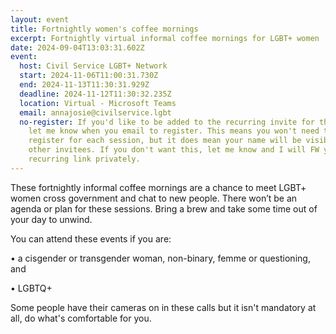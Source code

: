 ```yaml
---
layout: event
title: Fortnightly women's coffee mornings
excerpt: Fortnightly virtual informal coffee mornings for LGBT+ women
date: 2024-09-04T13:03:31.602Z
event:
  host: Civil Service LGBT+ Network
  start: 2024-11-06T11:00:31.730Z
  end: 2024-11-13T11:30:31.929Z
  deadline: 2024-11-12T11:30:32.235Z
  location: Virtual - Microsoft Teams
  email: annajosie@civilservice.lgbt
  no-register: If you'd like to be added to the recurring invite for these please
    let me know when you email to register. This means you won't need to
    register for each session, but it does mean your name will be visible to
    other invitees. If you don't want this, let me know and I will FW you the
    recurring link privately.
---
```

These fortnightly informal coffee mornings are a chance to meet LGBT+ women cross government and chat to new people. There won’t be an agenda or plan for these sessions. Bring a brew and take some time out of your day to unwind. 

You can attend these events if you are:

• a cisgender or transgender woman, non-binary, femme or questioning, and

• LGBTQ+

S﻿ome people have their cameras on in these calls but it isn't mandatory at all, do what's comfortable for you.